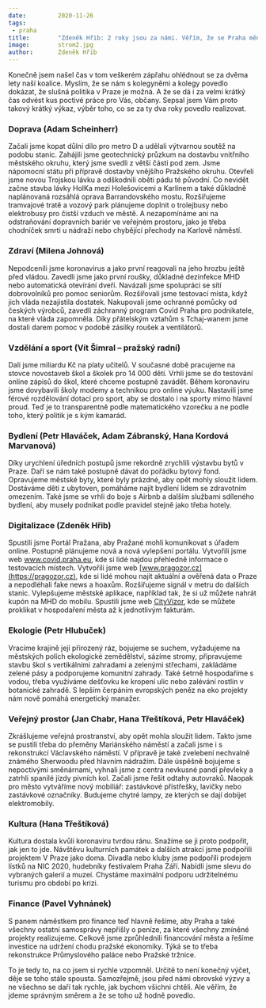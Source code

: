 ```yaml
---
date:         2020-11-26
tags:         
 - praha
title:        "Zdeněk Hřib: 2 roky jsou za námi. Věřím, že se Praha mění k lepšímu"
image: 	      strom2.jpg
author:       Zdeněk Hřib
---
```


Konečně jsem našel čas v tom veškerém zápřahu ohlédnout se za dvěma lety naší koalice. Myslím, že se nám s kolegyněmi a kolegy povedlo dokázat, že slušná politika v Praze je možná. A že se dá i za velmi krátký čas odvést kus poctivé práce pro Vás, občany. Sepsal jsem Vám proto takový krátký výkaz, výběr toho, co se za ty dva roky povedlo realizovat.

### Doprava (Adam Scheinherr)

Začali jsme kopat důlní dílo pro metro D a udělali výtvarnou soutěž na podobu stanic. Zahájili jsme geotechnický průzkum na dostavbu vnitřního městského okruhu, který jsme svedli z větší části pod zem. Jsme nápomocní státu při přípravě dostavby vnějšího Pražského okruhu. Otevřeli jsme novou Trojskou lávku a odškodnili oběti pádu té původní. Co nevidět začne stavba lávky HolKa mezi Holešovicemi a Karlínem a také důkladně naplánovaná rozsáhlá oprava Barrandovského mostu. Rozšiřujeme tramvajové tratě a vozový park plánujeme doplnit o trolejbusy nebo elektrobusy pro čistší vzduch ve městě.  A nezapomínáme ani na odstraňování dopravních bariér ve veřejném prostoru, jako je třeba chodníček smrti u nádraží nebo chybějící přechody na Karlově náměstí.

### Zdraví (Milena Johnová)

Nepodcenili jsme koronavirus a jako první reagovali na jeho hrozbu ještě před vládou. Zavedli jsme jako první roušky, důkladné dezinfekce MHD nebo automatická otevírání dveří. Navázali jsme spolupráci se sítí dobrovolníků pro pomoc seniorům. Rozšiřovali jsme testovací místa, když jich vláda nezajistila dostatek. Nakupovali jsme ochranné pomůcky od českých výrobců, zavedli záchranný program Covid Praha pro podnikatele, na které vláda zapomněla. Díky přátelským vztahům s Tchaj-wanem jsme dostali darem pomoc v podobě zásilky roušek a ventilátorů.

### Vzdělání a sport (Vít Šimral – pražský radní)

Dali jsme miliardu Kč na platy učitelů. V současné době pracujeme na stovce novostaveb škol a školek pro 14 000 dětí. Vrhli jsme se do testování online zápisů do škol, které chceme postupně zavádět. Během koronaviru jsme dovybavili školy modemy a technikou pro online výuku. Nastavili jsme férové rozdělování dotací pro sport, aby se dostalo i na sporty mimo hlavní proud. Teď je to transparentně podle matematického vzorečku a ne podle toho, který politik je s kým kamarád.

### Bydlení (Petr Hlaváček, Adam Zábranský, Hana Kordová Marvanová)

Díky urychlení úředních postupů jsme rekordně zrychlili výstavbu bytů v Praze. Daří se nám také postupně dávat do pořádku bytový fond. Opravujeme městské byty, které byly prázdné, aby opět mohly sloužit lidem. Dostáváme děti z ubytoven, pomáháme najít bydlení lidem se zdravotním omezením. Také jsme se vrhli do boje s Airbnb a dalším službami sdíleného bydlení, aby musely podnikat podle pravidel stejně jako třeba hotely.

### Digitalizace (Zdeněk Hřib)

Spustili jsme Portál Pražana, aby Pražané mohli komunikovat s úřadem online. Postupně plánujeme nová a nová vylepšení portálu. Vytvořili jsme web www.covid.praha.eu, kde si lidé najdou přehledně informace o testovacích místech. Vytvořili jsme web [www.pragozor.cz](https://pragozor.cz), kde si lidé mohou najít aktuální a ověřená data o Praze a nepodléhali fake news a hoaxům. Rozšiřujeme signál v metru do dalších stanic. Vylepšujeme městské aplikace, například tak, že si už můžete nahrát kupón na MHD do mobilu. Spustili jsme web [CityVizor](https://cityvizor.praha.eu/), kde se můžete proklikat v hospodaření města až k jednotlivým fakturám.

### Ekologie (Petr Hlubuček)

Vracíme krajině její přirozený ráz, bojujeme se suchem, vyžadujeme na městských polích ekologické zemědělství, sázíme stromy, připravujeme stavbu škol s vertikálními zahradami a zelenými střechami, zakládáme zelené pásy a podporujeme komunitní zahrady. Také šetrně hospodaříme s vodou, třeba využíváme dešťovku ke kropení ulic nebo zalévání rostlin v botanické zahradě. S lepším čerpáním evropských peněz na eko projekty nám nově pomáhá energetický manažer.

### Veřejný prostor (Jan Chabr, Hana Třeštíková, Petr Hlaváček)

Zkrášlujeme veřejná prostranství, aby opět mohla sloužit lidem. Takto jsme se pustili třeba do přeměny Mariánského náměstí a začali jsme i s rekonstrukcí Václavského náměstí. V přípravě je také zvelebení nechvalně známého Sherwoodu před hlavním nádražím. Dále úspěšně bojujeme s nepoctivými směnárnami, vyhnali jsme z centra nevkusné pandí převleky a zatrhli spanilé jízdy pivních kol. Začali jsme řešit odtahy autovraků. Naopak pro město vytváříme nový mobiliář: zastávkové přístřešky, lavičky nebo zastávkové označníky. Budujeme chytré lampy, ze kterých se dají dobíjet elektromobily.

### Kultura (Hana Třeštíková)

Kultura dostala kvůli koronaviru tvrdou ránu. Snažíme se ji proto podpořit, jak jen to jde. Návštěvu kulturních památek a dalších atrakcí jsme podpořili projektem V Praze jako doma. Divadla nebo kluby jsme podpořili prodejem lístků na NIC 2020, hudebníky festivalem Praha Září. Nabídli jsme slevu do vybraných galerií a muzeí. Chystáme maximální podporu udržitelnému turismu pro období po krizi.

### Finance (Pavel Vyhnánek)

S panem náměstkem pro finance teď hlavně řešíme, aby Praha a také všechny ostatní samosprávy nepřišly o peníze, za které všechny zmíněné projekty realizujeme. Celkově jsme zprůhlednili financování města a řešíme investice na udržení chodu pražské ekonomiky. Týká se to třeba rekonstrukce Průmyslového paláce nebo Pražské tržnice.

To je tedy to, na co jsem si rychle vzpomněl. Určitě to není konečný výčet, děje se toho stále spousta. Samozřejmě, jsou před námi obrovské výzvy a ne všechno se daří tak rychle, jak bychom všichni chtěli. Ale věřím, že jdeme správným směrem a že se toho už hodně povedlo.
